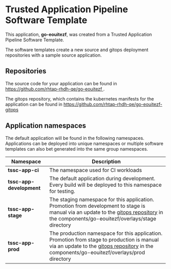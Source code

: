 # Trusted Application Pipeline Software Template

This application, **go-eouitezf**, was created from a Trusted Application Pipeline Software Template.

The software templates create a new source and gitops deployment repositories with a sample source application. 

## Repositories

The source code for your application can be found in [https://github.com/rhtap-rhdh-qe/go-eouitezf ](https://github.com/rhtap-rhdh-qe/go-eouitezf ).
 
The gitops repository, which contains the kubernetes manifests for the application can be found in 
[https://github.com/rhtap-rhdh-qe/go-eouitezf-gitops ](https://github.com/rhtap-rhdh-qe/go-eouitezf-gitops ) 

## Application namespaces 

The default application will be found in the following namespaces. Applications can be deployed into unique namespaces or multiple software templates can also bet generated into the same group namespaces.  

|  Namespace   |  Description   |  
| -------- | -------- |
| **tssc-app-ci** | The namespace used for CI workloads |
| **tssc-app-development** | The default application during development. Every build will be deployed to this namespace for testing. |
| **tssc-app-stage** | The staging namespace for this application. Promotion from development to stage is manual via an update to the [gitops repository](https://github.com/rhtap-rhdh-qe/go-eouitezf-gitops ) in the components/go-eouitezf/overlays/stage directory |
| **tssc-app-prod** | The production namespace for this application. Promotion from stage to production is manual via an update to the [gitops repository](https://github.com/rhtap-rhdh-qe/go-eouitezf-gitops ) in the components/go-eouitezf/overlays/prod directory |